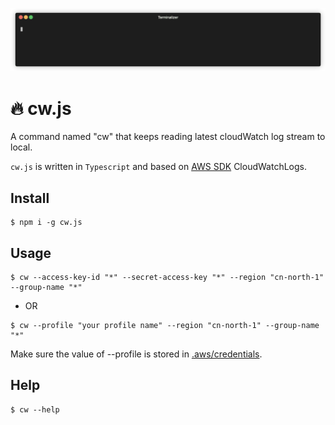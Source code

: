 ![introduce](https://github.com/danielsss/cw.js/blob/main/docs/introduce.gif)

# 🔥 cw.js

A command named "cw" that keeps reading latest cloudWatch log stream to local.

`cw.js` is written in `Typescript` and based on [AWS SDK](https://github.com/aws/aws-sdk-js) CloudWatchLogs.

## Install

```shell script
$ npm i -g cw.js
```

## Usage

```shell script
$ cw --access-key-id "*" --secret-access-key "*" --region "cn-north-1" --group-name "*"
```

* OR

```shell script
$ cw --profile "your profile name" --region "cn-north-1" --group-name "*"
```

Make sure the value of --profile is stored in [.aws/credentials](https://docs.amazonaws.cn/sdk-for-javascript/v2/developer-guide/loading-node-credentials-shared.html).

## Help

```shell script
$ cw --help
```